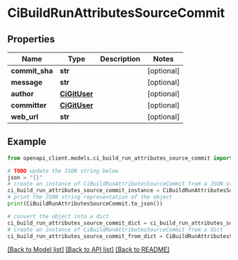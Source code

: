 # CiBuildRunAttributesSourceCommit


## Properties

Name | Type | Description | Notes
------------ | ------------- | ------------- | -------------
**commit_sha** | **str** |  | [optional] 
**message** | **str** |  | [optional] 
**author** | [**CiGitUser**](CiGitUser.md) |  | [optional] 
**committer** | [**CiGitUser**](CiGitUser.md) |  | [optional] 
**web_url** | **str** |  | [optional] 

## Example

```python
from openapi_client.models.ci_build_run_attributes_source_commit import CiBuildRunAttributesSourceCommit

# TODO update the JSON string below
json = "{}"
# create an instance of CiBuildRunAttributesSourceCommit from a JSON string
ci_build_run_attributes_source_commit_instance = CiBuildRunAttributesSourceCommit.from_json(json)
# print the JSON string representation of the object
print(CiBuildRunAttributesSourceCommit.to_json())

# convert the object into a dict
ci_build_run_attributes_source_commit_dict = ci_build_run_attributes_source_commit_instance.to_dict()
# create an instance of CiBuildRunAttributesSourceCommit from a dict
ci_build_run_attributes_source_commit_from_dict = CiBuildRunAttributesSourceCommit.from_dict(ci_build_run_attributes_source_commit_dict)
```
[[Back to Model list]](../README.md#documentation-for-models) [[Back to API list]](../README.md#documentation-for-api-endpoints) [[Back to README]](../README.md)


